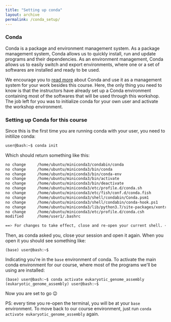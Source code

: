 ```yaml
---
title: "Setting up conda"
layout: archive
permalink: /conda_setup/
---
```


### Conda  
Conda is a package and environment management system. As a package management system, Conda allows us to quickly install, run and update programs and their dependencies. As an environment management, Conda allows us to easily switch and export environments, where one or a set of softwares are installed and ready to be used. 

We encourage you to [read more](https://docs.conda.io/en/latest/) about Conda and use it as a management system for your work besides this course. Here, the only thing you need to know is that the instructors have already set up a Conda environment containing most of the softwares that will be used through this workshop. The job left for you was to initialize conda for your own user and activate the workshop environment.  

### Setting up Conda for this course

Since this is the first time you are running conda with your user, you need to initilize conda:

```bash 
user@bash:~$ conda init  
```  
Which should return something like this:  
```bash
no change     /home/ubuntu/miniconda3/condabin/conda
no change     /home/ubuntu/miniconda3/bin/conda
no change     /home/ubuntu/miniconda3/bin/conda-env
no change     /home/ubuntu/miniconda3/bin/activate
no change     /home/ubuntu/miniconda3/bin/deactivate
no change     /home/ubuntu/miniconda3/etc/profile.d/conda.sh
no change     /home/ubuntu/miniconda3/etc/fish/conf.d/conda.fish
no change     /home/ubuntu/miniconda3/shell/condabin/Conda.psm1
no change     /home/ubuntu/miniconda3/shell/condabin/conda-hook.ps1
no change     /home/ubuntu/miniconda3/lib/python3.7/site-packages/xontrib/conda.xsh
no change     /home/ubuntu/miniconda3/etc/profile.d/conda.csh
modified      /home/user1/.bashrc

==> For changes to take effect, close and re-open your current shell. <==
```  

Then, as conda asked you, close your session and open it again. When you open it you should see something like:
```
(base) user@bash:~$
``` 
Indicating you're in the `base` environment of conda. To activate the main conda environment for our course, where most of the programs we'll be using are installed:
```
(base) user@bash:~$ conda activate eukaryotic_genome_assembly
(eukaryotic_genome_assembly) user@bash:~$
```  

Now you are set to go :wink:  

PS: every time you re-open the terminal, you will be at your `base` environment. To move back to our course environment, just run `conda activate eukaryotic_genome_assembly` again.

